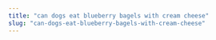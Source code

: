```yaml
---
title: "can dogs eat blueberry bagels with cream cheese"
slug: "can-dogs-eat-blueberry-bagels-with-cream-cheese"
---
```


